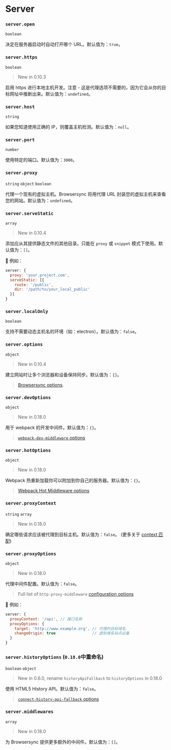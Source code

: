 # Server

### `server.open`

`boolean`

决定在服务器启动时自动打开哪个 URL。默认值为：`true`。

### `server.https`

`boolean`

> New in 0.10.3

启用 https 进行本地主机开发。注意 - 这是代理选项不需要的，因为它会从你的目标网址中推断出来。默认值为：`undefined`。

### `server.host`

`string`

如果您知道使用正确的 IP，则覆盖主机检测。默认值为：`null`。

### `server.port`

`number`

使用特定的端口。默认值为：`3000`。

### `server.proxy`

`string` `object` `boolean`

代理一个现有的虚拟主机。Browsersync 将用代理 URL 封装您的虚拟主机来查看您的网站。默认值为：`undefined`。

### `server.serveStatic`

`array`

> New in 0.10.4

添加应从其提供静态文件的其他目录。只能在 `proxy` 或 `snippet` 模式下使用。默认值为：`[]`。

🌰 例如：

```js
server: {
  proxy: 'your.project.com',
  serveStatic: [{
    route: '/public',
    dir: '/path/to/your_local_public'
  }]
}
```

### `server.localOnly`

`boolean`

支持不需要动态主机名的环境（如：electron）。默认值为：`false`。

### `server.options`

`object`

> New in 0.10.4

建立网站时让多个浏览器和设备保持同步。默认值为：`{}`。

> [Browsersync options](https://browsersync.io/docs/options).

### `server.devOptions`

`object`

> New in 0.18.0

用于 webpack 的开发中间件。默认值为：`{}`。

> [`webpack-dev-middleware` options](https://github.com/webpack/webpack-dev-middleware#options)

### `server.hotOptions`

`object`

> New in 0.18.0

Webpack 热重新加载你可以附加到你自己的服务器。默认值为：`{}`。

> [Webpack Hot Middleware options](https://github.com/webpack-contrib/webpack-hot-middleware#config)

### `server.proxyContext`

`string` `array`

> New in 0.18.0

确定哪些请求应该被代理到目标主机。默认值为：`false`。 (更多关于 [context 匹配](https://github.com/chimurai/http-proxy-middleware#context-matching))

### `server.proxyOptions`

`object`

> New in 0.18.0

代理中间件配置。默认值为：`false`。

> Full list of `http-proxy-middleware` [configuration options](https://github.com/chimurai/http-proxy-middleware#options)

🌰 例如：

```js
server: {
  proxyContext: '/api', // 接口名称
  proxyOptions: {
    target: 'http://www.example.org', // 代理的目标域名
    changeOrigin: true                // 虚拟域名站点必备
  }
}
```

### `server.historyOptions` (`0.18.0`中重命名)

`boolean` `object`

> New in 0.6.0, rename `historyApiFallback` to `historyOptions` in 0.18.0

使用 HTML5 History API。默认值为：`false`。

> [`connect-history-api-fallback` options](https://github.com/bripkens/connect-history-api-fallback#options)

### `server.middlewares`

`array`

> New in 0.18.0

为 Browsersync 提供更多额外的中间件。默认值为：`[]`。
